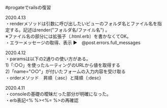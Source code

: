 #progateでrailsの復習

2020.4.13<br>
・renderメソッドは引数に呼び出したいビューのフォルダ名とファイル名を指定する。記述はrender("フォルダ名/ファイル名") 。<br>
 ※ファイル名の部分には拡張子（.html.erb）を書かなくてOK。<br>
・エラーメッセージの取得、表示 ▶︎　@post.errors.full_messages
 

2020.4.12<br>
・paramsは以下の2通りの使い方がある。<br>
 1)「:○○」を使ったルーティングのURLから値を取得する<br>
 2)「name="○○"」が付いたフォームの入力内容を受け取る<br>
・orderメソッド　昇順（:asc）と降順（:desc）

2020.4.11<br>
・consoleの基礎の曖昧だった部分が明確になった。<br>
・erb表記<% %><%= %>の再確認